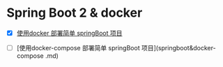 # Spring Boot 2 & docker

+ [X] [使用docker 部署简单 springBoot 项目](springboot&docker.md)
+ [ ] [使用docker-compose 部署简单 springBoot  项目](springboot&docker-compose
.md)

